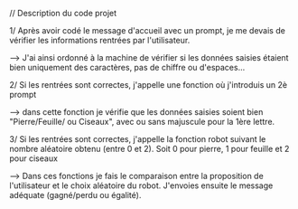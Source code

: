 // Description du code projet


1/  Après avoir codé le message d'accueil avec un prompt, je me devais de vérifier les informations rentrées par l'utilisateur.

--> J'ai ainsi ordonné à la machine de vérifier si les données saisies étaient bien uniquement des caractères, pas de chiffre ou d'espaces...

2/  Si les rentrées sont correctes, j'appelle une fonction où j'introduis un 2è prompt

--> dans cette fonction je vérifie que les données saisies soient bien "Pierre/Feuille/ ou Ciseaux", avec ou sans majuscule pour la 1ère lettre.

3/  Si les rentrées sont correctes, j'appelle la fonction robot suivant le nombre aléatoire obtenu (entre 0 et 2). Soit 0 pour pierre, 1 pour feuille et 2 pour ciseaux

--> Dans ces fonctions je fais le comparaison entre la proposition de l'utilisateur et le choix aléatoire du robot. J'envoies ensuite le message adéquate (gagné/perdu ou égalité).